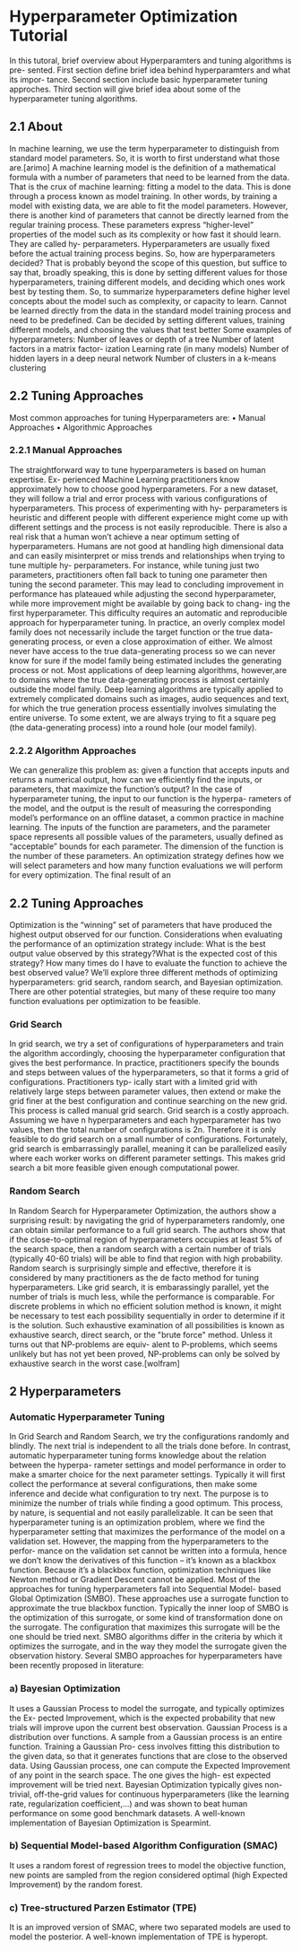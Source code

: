 # Hyperparameter Optimization Tutorial

In this tutoral, brief overview about Hyperparamters and tuning algorithms is pre- sented. First section define brief idea behind hyperparamters and what its impor- tance. Second section include basic hyperparameter tuning approches. Third section will give brief idea about some of the hyperparameter tuning algorithms.

## 2.1 About
In machine learning, we use the term hyperparameter to distinguish from standard model parameters. So, it is worth to first understand what those are.[arimo]
A machine learning model is the definition of a mathematical formula with a number of parameters that need to be learned from the data. That is the crux of machine learning: fitting a model to the data. This is done through a process known as model training. In other words, by training a model with existing data, we are able to fit the model parameters.
However, there is another kind of parameters that cannot be directly learned from the regular training process. These parameters express “higher-level” properties of the model such as its complexity or how fast it should learn. They are called hy- perparameters. Hyperparameters are usually fixed before the actual training process begins.
So, how are hyperparameters decided? That is probably beyond the scope of this question, but suffice to say that, broadly speaking, this is done by setting different values for those hyperparameters, training different models, and deciding which ones work best by testing them.
So, to summarize hyperparameters define higher level concepts about the model such as complexity, or capacity to learn. Cannot be learned directly from the data in the standard model training process and need to be predefined. Can be decided by setting different values, training different models, and choosing the values that test better
Some examples of hyperparameters:
Number of leaves or depth of a tree Number of latent factors in a matrix factor- ization Learning rate (in many models) Number of hidden layers in a deep neural network Number of clusters in a k-means clustering

## 2.2 Tuning Approaches
Most common approaches for tuning Hyperparameters are: 
• Manual Approaches
• Algorithmic Approaches 

### 2.2.1 Manual Approaches
The straightforward way to tune hyperparameters is based on human expertise. Ex- perienced Machine Learning practitioners know approximately how to choose good hyperparameters. For a new dataset, they will follow a trial and error process with various configurations of hyperparameters. This process of experimenting with hy- perparameters is heuristic and different people with different experience might come up with different settings and the process is not easily reproducible.
There is also a real risk that a human won’t achieve a near optimum setting of hyperparameters. Humans are not good at handling high dimensional data and can easily misinterpret or miss trends and relationships when trying to tune multiple hy- perparameters. For instance, while tuning just two parameters, practitioners often fall back to tuning one parameter then tuning the second parameter. This may lead to concluding improvement in performance has plateaued while adjusting the second hyperparameter, while more improvement might be available by going back to chang- ing the first hyperparameter. This difficulty requires an automatic and reproducible approach for hyperparameter tuning.
In practice, an overly complex model family does not necessarily include the target function or the true data-generating process, or even a close approximation of either. We almost never have access to the true data-generating process so we can never know for sure if the model family being estimated includes the generating process or not. Most applications of deep learning algorithms, however,are to domains where the true data-generating process is almost certainly outside the model family. Deep learning algorithms are typically applied to extremely complicated domains such as images, audio sequences and text, for which the true generation process essentially involves simulating the entire universe. To some extent, we are always trying to fit a square peg (the data-generating process) into a round hole (our model family).


### 2.2.2 Algorithm Approaches
We can generalize this problem as: given a function that accepts inputs and returns a numerical output, how can we efficiently find the inputs, or parameters, that maximize the function’s output?
In the case of hyperparameter tuning, the input to our function is the hyperpa- rameters of the model, and the output is the result of measuring the corresponding model’s performance on an offline dataset, a common practice in machine learning.
The inputs of the function are parameters, and the parameter space represents all possible values of the parameters, usually defined as “acceptable” bounds for each parameter. The dimension of the function is the number of these parameters.
An optimization strategy defines how we will select parameters and how many function evaluations we will perform for every optimization. The final result of an

## 2.2 Tuning Approaches
Optimization is the “winning” set of parameters that have produced the highest output observed for our function. Considerations when evaluating the performance of an optimization strategy include:
What is the best output value observed by this strategy?What is the expected cost of this strategy? How many times do I have to evaluate the function to achieve the best observed value?
We’ll explore three different methods of optimizing hyperparameters: grid search, random search, and Bayesian optimization. There are other potential strategies, but many of these require too many function evaluations per optimization to be feasible.

### Grid Search
In grid search, we try a set of configurations of hyperparameters and train the algorithm accordingly, choosing the hyperparameter configuration that gives the best performance. In practice, practitioners specify the bounds and steps between values of the hyperparameters, so that it forms a grid of configurations. Practitioners typ- ically start with a limited grid with relatively large steps between parameter values, then extend or make the grid finer at the best configuration and continue searching on the new grid. This process is called manual grid search.
Grid search is a costly approach. Assuming we have n hyperparameters and each hyperparameter has two values, then the total number of configurations is 2n. Therefore it is only feasible to do grid search on a small number of configurations. Fortunately, grid search is embarrassingly parallel, meaning it can be parallelized easily where each worker works on different parameter settings. This makes grid search a bit more feasible given enough computational power.

### Random Search
In Random Search for Hyperparameter Optimization, the authors show a surprising result: by navigating the grid of hyperparameters randomly, one can obtain similar performance to a full grid search. The authors show that if the close-to-optimal region of hyperparameters occupies at least 5% of the search space, then a random search with a certain number of trials (typically 40-60 trials) will be able to find that region with high probability.
Random search is surprisingly simple and effective, therefore it is considered by many practitioners as the de facto method for tuning hyperparameters. Like grid search, it is embarassingly parallel, yet the number of trials is much less, while the performance is comparable.
For discrete problems in which no efficient solution method is known, it might be necessary to test each possibility sequentially in order to determine if it is the solution. Such exhaustive examination of all possibilities is known as exhaustive search, direct search, or the "brute force" method. Unless it turns out that NP-problems are equiv- alent to P-problems, which seems unlikely but has not yet been proved, NP-problems can only be solved by exhaustive search in the worst case.[wolfram]


## 2 Hyperparameters
### Automatic Hyperparameter Tuning

In Grid Search and Random Search, we try the configurations randomly and blindly. The next trial is independent to all the trials done before. In contrast, automatic hyperparameter tuning forms knowledge about the relation between the hyperpa- rameter settings and model performance in order to make a smarter choice for the next parameter settings. Typically it will first collect the performance at several configurations, then make some inference and decide what configuration to try next. The purpose is to minimize the number of trials while finding a good optimum. This process, by nature, is sequential and not easily parallelizable.
It can be seen that hyperparameter tuning is an optimization problem, where we find the hyperparameter setting that maximizes the performance of the model on a validation set. However, the mapping from the hyperparameters to the perfor- mance on the validation set cannot be written into a formula, hence we don’t know the derivatives of this function – it’s known as a blackbox function. Because it’s a blackbox function, optimization techniques like Newton method or Gradient Descent cannot be applied.
Most of the approaches for tuning hyperparameters fall into Sequential Model- based Global Optimization (SMBO). These approaches use a surrogate function to approximate the true blackbox function. Typically the inner loop of SMBO is the optimization of this surrogate, or some kind of transformation done on the surrogate. The configuration that maximizes this surrogate will be the one should be tried next. SMBO algorithms differ in the criteria by which it optimizes the surrogate, and in the way they model the surrogate given the observation history. Several SMBO approaches for hyperparameters have been recently proposed in literature:

### a) Bayesian Optimization
It uses a Gaussian Process to model the surrogate, and typically optimizes the Ex- pected Improvement, which is the expected probability that new trials will improve upon the current best observation. Gaussian Process is a distribution over functions. A sample from a Gaussian process is an entire function. Training a Gaussian Pro- cess involves fitting this distribution to the given data, so that it generates functions that are close to the observed data. Using Gaussian process, one can compute the Expected Improvement of any point in the search space. The one gives the high- est expected improvement will be tried next. Bayesian Optimization typically gives non-trivial, off-the-grid values for continuous hyperparameters (like the learning rate, regularization coefficient,...) and was shown to beat human performance on some good benchmark datasets. A well-known implementation of Bayesian Optimization is Spearmint.

### b) Sequential Model-based Algorithm Configuration (SMAC)
It uses a random forest of regression trees to model the objective function, new points are sampled from the region considered optimal (high Expected Improvement) by the random forest.

### c) Tree-structured Parzen Estimator (TPE)
It is an improved version of SMAC, where two separated models are used to model the posterior. A well-known implementation of TPE is hyperopt.
